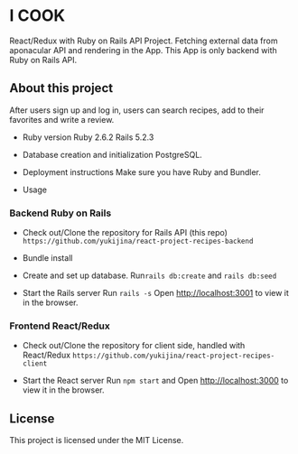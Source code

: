 # I COOK
React/Redux with Ruby on Rails API Project.
Fetching external data from aponacular API and rendering in the App.
This App is only backend with Ruby on Rails API.

## About this project
After users sign up and log in, users can search recipes, add to their favorites and write a review.


* Ruby version
Ruby 2.6.2
Rails 5.2.3


* Database creation and initialization
PostgreSQL.

* Deployment instructions
Make sure you have Ruby and Bundler.

* Usage
### Backend Ruby on Rails
- Check out/Clone the repository for Rails API (this repo)
`https://github.com/yukijina/react-project-recipes-backend`

- Bundle install
- Create and set up database. Run`rails db:create` and `rails db:seed`

- Start the Rails server
Run `rails -s`
Open [http://localhost:3001](http://localhost:3001) to view it in the browser.


### Frontend React/Redux
- Check out/Clone the repository for client side, handled with React/Redux
`https://github.com/yukijina/react-project-recipes-client`


- Start the React server
Run `npm start` and Open [http://localhost:3000](http://localhost:3000) to view it in the browser.


## License
This project is licensed under the MIT License.